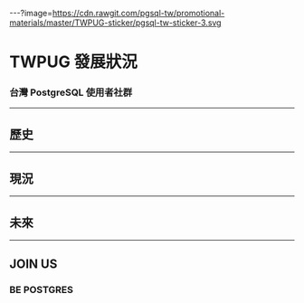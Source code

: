 ---?image=https://cdn.rawgit.com/pgsql-tw/promotional-materials/master/TWPUG-sticker/pgsql-tw-sticker-3.svg

# TWPUG 發展狀況
### 台灣 PostgreSQL 使用者社群

---

## 歷史

---

## 現況

---

## 未來

---

## JOIN US
### BE POSTGRES
